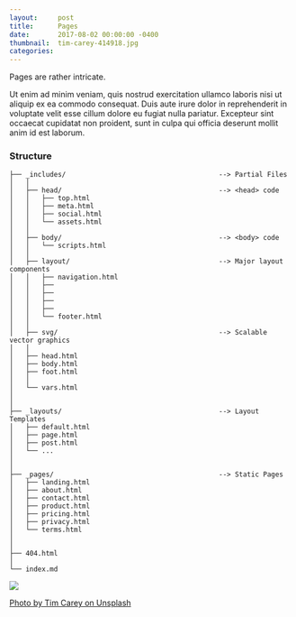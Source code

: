 ```yaml
---
layout:     post
title:      Pages
date:       2017-08-02 00:00:00 -0400
thumbnail:  tim-carey-414918.jpg
categories:
---
```


Pages are rather intricate.

Ut enim ad minim veniam, quis nostrud exercitation ullamco laboris nisi ut aliquip ex ea commodo consequat. Duis aute irure dolor in reprehenderit in voluptate velit esse cillum dolore eu fugiat nulla pariatur. Excepteur sint occaecat cupidatat non proident, sunt in culpa qui officia deserunt mollit anim id est laborum.


### Structure ###
```
├── _includes/                                      --> Partial Files
│   │
│   ├── head/                                       --> <head> code
│   │   ├── top.html
│   │   ├── meta.html
│   │   ├── social.html
│   │   └── assets.html
│   │
│   ├── body/                                       --> <body> code
│   │   └── scripts.html
│   │
│   ├── layout/                                     --> Major layout components
│   │   ├── navigation.html
│   │   ├──
│   │   ├──
│   │   ├──
│   │   ├──
│   │   └── footer.html
│   │
│   ├── svg/                                        --> Scalable vector graphics
│   │
│   ├── head.html
│   ├── body.html
│   ├── foot.html
│   │
│   └── vars.html
│
│
├── _layouts/                                       --> Layout Templates
│   ├── default.html
│   ├── page.html
│   ├── post.html
│   └── ...
│
│
├── _pages/                                         --> Static Pages
│   ├── landing.html
│   ├── about.html
│   ├── contact.html
│   ├── product.html
│   ├── pricing.html
│   ├── privacy.html
│   └── terms.html
│
│
├── 404.html
│
└── index.md
```



<img src="/assets/images/blog/tim-carey-414918.jpg">

<a href="https://unsplash.com/@baudy?utm_medium=referral&amp;utm_campaign=photographer-credit&amp;utm_content=creditBadge" target="_blank" rel="noopener noreferrer">Photo by Tim Carey on Unsplash</a>
